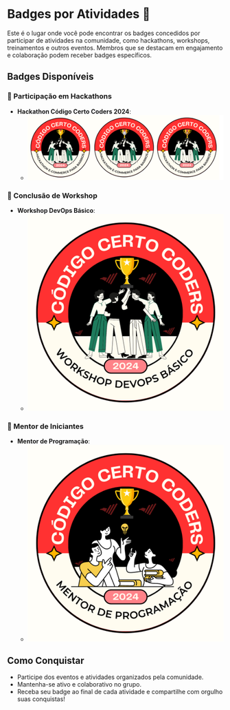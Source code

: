 # Badges por Atividades 🎉

Este é o lugar onde você pode encontrar os badges concedidos por participar de atividades na comunidade, como hackathons, workshops, treinamentos e outros eventos. Membros que se destacam em engajamento e colaboração podem receber badges específicos.

## Badges Disponíveis

### 🏅 Participação em Hackathons
- **Hackathon Código Certo Coders 2024**:
  - [![Hackathon 2024 Badge](./badges/hackathon-2024.png)](./badges/hackathon-2024.png)

### 🏅 Conclusão de Workshop
- **Workshop DevOps Básico**:
  - [![Workshop Badge](./badges/workshop-devops.png)](./badges/workshop-devops.png)

### 🏅 Mentor de Iniciantes
- **Mentor de Programação**:
  - [![Mentor Badge](./badges/mentor-programacao.png)](./badges/mentor-programacao.png)

## Como Conquistar

- Participe dos eventos e atividades organizados pela comunidade.
- Mantenha-se ativo e colaborativo no grupo.
- Receba seu badge ao final de cada atividade e compartilhe com orgulho suas conquistas!

